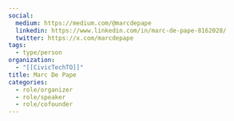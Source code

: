 ```yaml
---
social:
  medium: https://medium.com/@marcdepape
  linkedin: https://www.linkedin.com/in/marc-de-pape-8162028/
  twitter: https://x.com/marcdepape
tags:
  - type/person
organization:
  - "[[CivicTechTO]]"
title: Marc De Pape
categories:
  - role/organizer
  - role/speaker
  - role/cofounder
---
```

